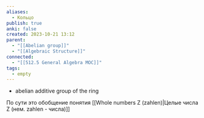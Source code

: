 ```yaml
---
aliases:
  - Кольцо
publish: true
anki: false
created: 2023-10-21 13:12
parent:
  - "[[Abelian group]]"
  - "[[Algebraic Structure]]"
connected:
  - "[[512.5 General Algebra MOC]]"
tags:
  - empty
---
```


- abelian additive group of the ring

По сути это обобщение понятия [[Whole numbers Z (zahlen)|Целые числа Z (нем. zahlen - числа)]]



